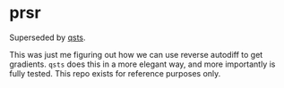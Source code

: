 # prsr

Superseded by [qsts](https://github.com/llyr-who/qsts).

This was just me figuring out how we can use reverse autodiff to get gradients. `qsts` does this in a more elegant way, and more importantly is fully tested. This repo exists for reference purposes only.
